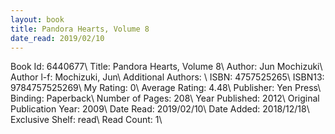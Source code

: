 ```yaml
---
layout: book
title: Pandora Hearts, Volume 8
date_read: 2019/02/10
---
```


Book Id: 6440677\ 
Title: Pandora Hearts, Volume 8\ 
Author: Jun Mochizuki\ 
Author l-f: Mochizuki, Jun\ 
Additional Authors: \ 
ISBN: 4757525265\ 
ISBN13: 9784757525269\ 
My Rating: 0\ 
Average Rating: 4.48\ 
Publisher: Yen Press\ 
Binding: Paperback\ 
Number of Pages: 208\ 
Year Published: 2012\ 
Original Publication Year: 2009\ 
Date Read: 2019/02/10\ 
Date Added: 2018/12/18\ 
Exclusive Shelf: read\ 
Read Count: 1\ 

